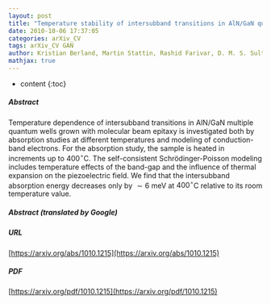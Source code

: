 ```yaml
---
layout: post
title: "Temperature stability of intersubband transitions in AlN/GaN quantum wells"
date: 2010-10-06 17:37:05
categories: arXiv_CV
tags: arXiv_CV GAN
author: Kristian Berland, Martin Stattin, Rashid Farivar, D. M. S. Sultan, Per Hyldgaard, Anders Larsson, Shu Min Wang, Thorvald G. Andersson
mathjax: true
---
```


* content
{:toc}

##### Abstract
Temperature dependence of intersubband transitions in AlN/GaN multiple quantum wells grown with molecular beam epitaxy is investigated both by absorption studies at different temperatures and modeling of conduction-band electrons. For the absorption study, the sample is heated in increments up to $400^\circ$C. The self-consistent Schrödinger-Poisson modeling includes temperature effects of the band-gap and the influence of thermal expansion on the piezoelectric field. We find that the intersubband absorption energy decreases only by $\sim 6$ meV at $400^\circ$C relative to its room temperature value.

##### Abstract (translated by Google)


##### URL
[https://arxiv.org/abs/1010.1215](https://arxiv.org/abs/1010.1215)

##### PDF
[https://arxiv.org/pdf/1010.1215](https://arxiv.org/pdf/1010.1215)

